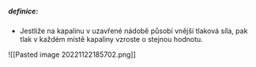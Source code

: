 ##### definice: 
- Jestliže na kapalinu v uzavřené nádobě působí vnější tlaková síla, pak tlak v každém místě kapaliny vzroste o stejnou hodnotu.

![[Pasted image 20221122185702.png]]

